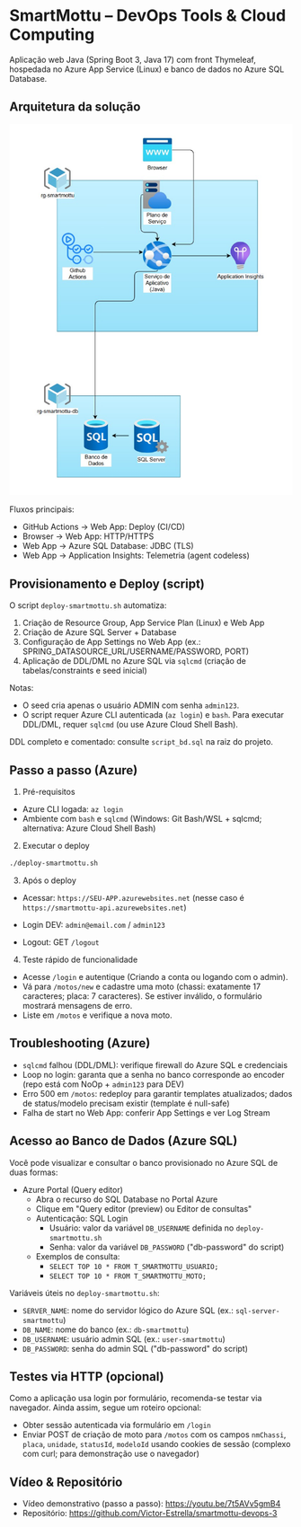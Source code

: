 # SmartMottu – DevOps Tools & Cloud Computing

Aplicação web Java (Spring Boot 3, Java 17) com front Thymeleaf, hospedada no Azure App Service (Linux) e banco de dados no Azure SQL Database.

## Arquitetura da solução

![Arquitetura](docs/arquitetura.jpg)

Fluxos principais:
- GitHub Actions → Web App: Deploy (CI/CD)
- Browser → Web App: HTTP/HTTPS
- Web App → Azure SQL Database: JDBC (TLS)
- Web App → Application Insights: Telemetria (agent codeless)


## Provisionamento e Deploy (script)
O script `deploy-smartmottu.sh` automatiza:
1) Criação de Resource Group, App Service Plan (Linux) e Web App
2) Criação de Azure SQL Server + Database
3) Configuração de App Settings no Web App (ex.: SPRING_DATASOURCE_URL/USERNAME/PASSWORD, PORT)
4) Aplicação de DDL/DML no Azure SQL via `sqlcmd` (criação de tabelas/constraints e seed inicial)

Notas:
- O seed cria apenas o usuário ADMIN com senha `admin123`.
- O script requer Azure CLI autenticada (`az login`) e `bash`. Para executar DDL/DML, requer `sqlcmd` (ou use Azure Cloud Shell Bash).

DDL completo e comentado: consulte `script_bd.sql` na raiz do projeto.

## Passo a passo (Azure)
1) Pré-requisitos
- Azure CLI logada: `az login`
- Ambiente com `bash` e `sqlcmd` (Windows: Git Bash/WSL + sqlcmd; alternativa: Azure Cloud Shell Bash)

2) Executar o deploy
```bash
./deploy-smartmottu.sh
```

3) Após o deploy
- Acessar: `https://SEU-APP.azurewebsites.net` (nesse caso é `https://smartmottu-api.azurewebsites.net`)

- Login DEV: `admin@email.com` / `admin123`
- Logout: GET `/logout`

4) Teste rápido de funcionalidade
- Acesse `/login` e autentique (Criando a conta ou logando com o admin).
- Vá para `/motos/new` e cadastre uma moto (chassi: exatamente 17 caracteres; placa: 7 caracteres). Se estiver inválido, o formulário mostrará mensagens de erro.
- Liste em `/motos` e verifique a nova moto.

## Troubleshooting (Azure)
- `sqlcmd` falhou (DDL/DML): verifique firewall do Azure SQL e credenciais
- Loop no login: garanta que a senha no banco corresponde ao encoder (repo está com NoOp + `admin123` para DEV)
- Erro 500 em `/motos`: redeploy para garantir templates atualizados; dados de status/modelo precisam existir (template é null-safe)
- Falha de start no Web App: conferir App Settings e ver Log Stream

## Acesso ao Banco de Dados (Azure SQL)
Você pode visualizar e consultar o banco provisionado no Azure SQL de duas formas:

- Azure Portal (Query editor)
	 - Abra o recurso do SQL Database no Portal Azure
	 - Clique em "Query editor (preview) ou Editor de consultas"
	 - Autenticação: SQL Login
		 - Usuário: valor da variável `DB_USERNAME` definida no `deploy-smartmottu.sh`
		 - Senha: valor da variável `DB_PASSWORD` ("db-password" do script)
	 - Exemplos de consulta:
		 - `SELECT TOP 10 * FROM T_SMARTMOTTU_USUARIO;`
		 - `SELECT TOP 10 * FROM T_SMARTMOTTU_MOTO;`

Variáveis úteis no `deploy-smartmottu.sh`:
- `SERVER_NAME`: nome do servidor lógico do Azure SQL (ex.: `sql-server-smartmottu`)
- `DB_NAME`: nome do banco (ex.: `db-smartmottu`)
- `DB_USERNAME`: usuário admin SQL (ex.: `user-smartmottu`)
- `DB_PASSWORD`: senha do admin SQL ("db-password" do script)

## Testes via HTTP (opcional)
Como a aplicação usa login por formulário, recomenda-se testar via navegador. Ainda assim, segue um roteiro opcional:
- Obter sessão autenticada via formulário em `/login`
- Enviar POST de criação de moto para `/motos` com os campos `nmChassi`, `placa`, `unidade`, `statusId`, `modeloId` usando cookies de sessão (complexo com curl; para demonstração use o navegador)

## Vídeo & Repositório
- Vídeo demonstrativo (passo a passo): https://youtu.be/7t5AVv5gmB4
- Repositório: https://github.com/Victor-Estrella/smartmottu-devops-3
